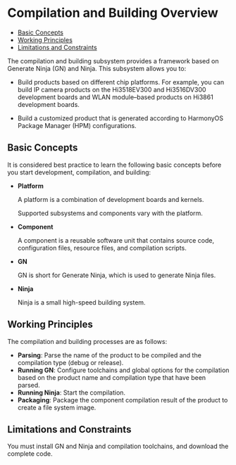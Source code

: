 # Compilation and Building Overview<a name="EN-US_TOPIC_0000001060646620"></a>

-   [Basic Concepts](#section175012297491)
-   [Working Principles](#section193961322175011)
-   [Limitations and Constraints](#section2029921310472)

The compilation and building subsystem provides a framework based on Generate Ninja \(GN\) and Ninja. This subsystem allows you to:

-   Build products based on different chip platforms. For example, you can build IP camera products on the Hi3518EV300 and Hi3516DV300 development boards and WLAN module–based products on Hi3861 development boards.

-   Build a customized product that is generated according to HarmonyOS Package Manager \(HPM\) configurations.

## Basic Concepts<a name="section175012297491"></a>

It is considered best practice to learn the following basic concepts before you start development, compilation, and building:

-   **Platform**

    A platform is a combination of development boards and kernels.

    Supported subsystems and components vary with the platform.

-   **Component**

    A component is a reusable software unit that contains source code, configuration files, resource files, and compilation scripts.

-   **GN**

    GN is short for Generate Ninja, which is used to generate Ninja files.

-   **Ninja**

    Ninja is a small high-speed building system.


## Working Principles<a name="section193961322175011"></a>

The compilation and building processes are as follows:

-   **Parsing**: Parse the name of the product to be compiled and the compilation type \(debug or release\).
-   **Running GN**: Configure toolchains and global options for the compilation based on the product name and compilation type that have been parsed.
-   **Running Ninja**: Start the compilation.
-   **Packaging**: Package the component compilation result of the product to create a file system image.

## Limitations and Constraints<a name="section2029921310472"></a>

You must install GN and Ninja and compilation toolchains, and download the complete code.

